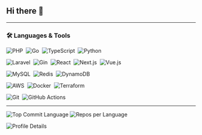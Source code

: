 ## Hi there 👋

<!--
**y-ttkt/y-ttkt** is a ✨ _special_ ✨ repository because its `README.md` (this file) appears on your GitHub profile.

Here are some ideas to get you started:

- 🔭 I’m currently working on ...
- 🌱 I’m currently learning ...
- 👯 I’m looking to collaborate on ...
- 🤔 I’m looking for help with ...
- 💬 Ask me about ...
- 📫 How to reach me: ...
- 😄 Pronouns: ...
- ⚡ Fun fact: ...
-->

---

### 🛠️ Languages & Tools

<!-- プログラミング言語 -->
<img alt="PHP" src="https://img.shields.io/badge/PHP-blue?logo=php&logoColor=white" />&nbsp;
<img alt="Go" src="https://img.shields.io/badge/Go-lightblue?logo=go&logoColor=white" />&nbsp;
<img alt="TypeScript" src="https://img.shields.io/badge/TypeScript-blue?logo=typescript&logoColor=white" />&nbsp;
<img alt="Python" src="https://img.shields.io/badge/Python-lightgrey?logo=python&logoColor=white" />&nbsp;

<!-- フレームワーク・ライブラリ -->
<img alt="Laravel" src="https://img.shields.io/badge/Laravel-red?logo=laravel&logoColor=white" />&nbsp;
<img alt="Gin" src="https://img.shields.io/badge/Gin-lightgrey?logo=go&logoColor=white" />&nbsp;
<img alt="React" src="https://img.shields.io/badge/React-blue?logo=react&logoColor=white" />&nbsp;
<img alt="Next.js" src="https://img.shields.io/badge/Next.js-black?logo=nextdotjs&logoColor=white" />&nbsp;
<img alt="Vue.js" src="https://img.shields.io/badge/Vue.js-green?logo=vue.js&logoColor=white" />

<!-- データベース・キャッシュ -->
<img alt="MySQL" src="https://img.shields.io/badge/MySQL-blue?logo=mysql&logoColor=white" />&nbsp;
<img alt="Redis" src="https://img.shields.io/badge/Redis-orange?logo=redis&logoColor=white" />&nbsp;
<img alt="DynamoDB" src="https://img.shields.io/badge/DynamoDB-orange?logo=amazondynamodb&logoColor=white" />

<!-- クラウド・インフラ -->
<img alt="AWS" src="https://img.shields.io/badge/AWS-orange?logo=amazonaws&logoColor=white" />&nbsp;
<img alt="Docker" src="https://img.shields.io/badge/Docker-blue?logo=docker&logoColor=white" />&nbsp;
<img alt="Terraform" src="https://img.shields.io/badge/Terraform-6DBE45?logo=terraform&logoColor=white" />

<!-- ツール -->
<img alt="Git" src="https://img.shields.io/badge/Git-red?logo=git&logoColor=white" />&nbsp;
<img alt="GitHub Actions" src="https://img.shields.io/badge/GitHub_Actions-blue?logo=github-actions&logoColor=white" />&nbsp;

---

<!-- GitHub スタッツ -->
<!-- GitHub 最終コミット言語 -->
<img src="http://github-profile-summary-cards.vercel.app/api/cards/repos-per-language?username=y-ttkt&theme=dracula" alt="Top Commit Language" /> <img src="http://github-profile-summary-cards.vercel.app/api/cards/most-commit-language?username=y-ttkt&theme=dracula" alt="Repos per Language" />

<!-- プロフィール詳細カード -->
<img src="https://github-profile-summary-cards.vercel.app/api/cards/profile-details?username=y-ttkt&theme=dracula" alt="Profile Details" />









